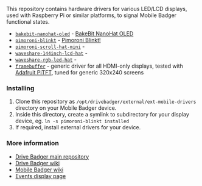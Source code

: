 This repository contains hardware drivers for various LED/LCD displays, used with Raspberry Pi or similar platforms, to signal Mobile Badger functional states.

- [`bakebit-nanohat-oled`](bakebit-nanohat-oled) - [BakeBit NanoHat OLED](http://wiki.friendlyarm.com/wiki/index.php/NanoHat_OLED)
- [`pimoroni-blinkt`](pimoroni-blinkt) - [Pimoroni Blinkt!](https://learn.pimoroni.com/tutorial/sandyj/getting-started-with-blinkt)
- [`pimoroni-scroll-hat-mini`](pimoroni-scroll-hat-mini) - []()
- [`waveshare-144inch-lcd-hat`](waveshare-144inch-lcd-hat) - []()
- [`waveshare-rgb-led-hat`](waveshare-rgb-led-hat) - []()
- [`framebuffer`](framebuffer) - generic driver for all HDMI-only displays, tested with [Adafruit PiTFT](https://learn.adafruit.com/adafruit-2-2-pitft-hat-320-240-primary-display-for-raspberry-pi), tuned for generic 320x240 screens

### Installing

1. Clone this repository as `/opt/drivebadger/external/ext-mobile-drivers` directory on your Mobile Badger device.
2. Inside this directory, create a symlink to subdirectory for your display device, eg. `ln -s pimoroni-blinkt installed`
3. If required, install external drivers for your device.

### More information

- [Drive Badger main repository](https://github.com/drivebadger/drivebadger)
- [Drive Badger wiki](https://github.com/drivebadger/drivebadger/wiki)
- [Mobile Badger wiki](https://github.com/drivebadger/mobilebadger/wiki)
- [Events display page](https://github.com/drivebadger/mobilebadger/wiki/Events-display)
